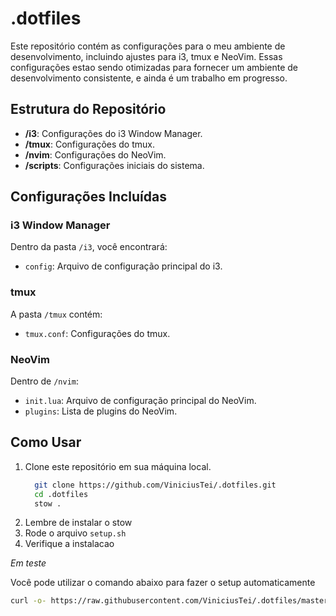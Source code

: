 # .dotfiles

Este repositório contém as configurações para o meu ambiente de desenvolvimento, incluindo ajustes para i3, tmux e NeoVim. 
Essas configurações estao sendo otimizadas para fornecer um ambiente de desenvolvimento consistente, e ainda é um trabalho em progresso.

## Estrutura do Repositório

- **/i3**: Configurações do i3 Window Manager.
- **/tmux**: Configurações do tmux.
- **/nvim**: Configurações do NeoVim.
- **/scripts**: Configurações iniciais do sistema.

## Configurações Incluídas

### i3 Window Manager

Dentro da pasta `/i3`, você encontrará:

- `config`: Arquivo de configuração principal do i3.

### tmux

A pasta `/tmux` contém:

- `tmux.conf`: Configurações do tmux.

### NeoVim

Dentro de `/nvim`:

- `init.lua`: Arquivo de configuração principal do NeoVim.
- `plugins`: Lista de plugins do NeoVim.

## Como Usar

1. Clone este repositório em sua máquina local.
   ```bash
     git clone https://github.com/ViniciusTei/.dotfiles.git
     cd .dotfiles
     stow .
   ```
2. Lembre de instalar o stow
3. Rode o arquivo `setup.sh`
4. Verifique a instalacao

*Em teste*

Você pode utilizar o comando abaixo para fazer o setup automaticamente

```bash
curl -o- https://raw.githubusercontent.com/ViniciusTei/.dotfiles/master/install.sh | bash
```
